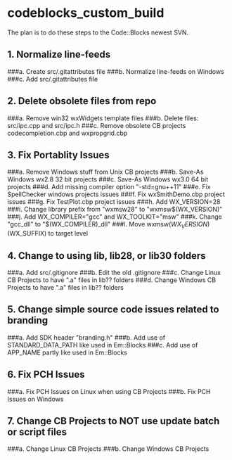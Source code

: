 # codeblocks_custom_build

The plan is to do these steps to the Code::Blocks newest SVN.

## 1. Normalize line-feeds
###a. Create src/.gitattributes file
###b. Normalize line-feeds on Windows
###c. Add src/.gitattributes file

## 2. Delete obsolete files from repo
###a. Remove win32 wxWidgets template files
###b. Delete files: src/ipc.cpp and src/ipc.h
###c. Remove obsolete CB projects codecompletion.cbp and wxpropgrid.cbp

## 3. Fix Portablity Issues
###a. Remove Windows stuff from Unix CB projects
###b. Save-As Windows wx2.8 32 bit projects
###c. Save-As Windows wx3.0 64 bit projects
###d. Add missing compiler option "-std=gnu++11"
###e. Fix SpellChecker windows projects issues
###f. Fix wxSmithDemo.cbp project issues
###g. Fix TestPlot.cbp project issues
###h. Add WX_VERSION=28
###i. Change library prefix from "wxmsw28" to "wxmsw$(WX_VERSION)"
###j. Add WX_COMPILER="gcc" and WX_TOOLKIT="msw"
###k. Change "gcc_dll" to "$(WX_COMPILER)_dll"
###l. Move wxmsw$(WX_VERSION)$(WX_SUFFIX) to target level

## 4. Change to using lib, lib28, or lib30 folders
###a. Add src/.gitignore
###b. Edit the old .gitignore
###c. Change Linux CB Projects to have ".a" files in lib?? folders
###d. Change Windows CB Projects to have ".a" files in lib?? folders

## 5. Change simple source code issues related to branding
###a. Add SDK header "branding.h"
###b. Add use of STANDARD_DATA_PATH like used in Em::Blocks
###c. Add use of APP_NAME partly like used in Em::Blocks

## 6. Fix PCH Issues
###a. Fix PCH Issues on Linux when using CB Projects
###b. Fix PCH Issues on Windows

## 7. Change CB Projects to NOT use update batch or script files
###a. Change Linux CB Projects
###b. Change Windows CB Projects
